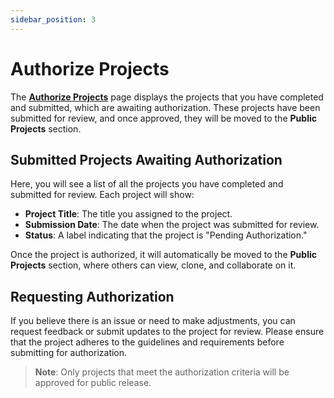 ```yaml
---
sidebar_position: 3
---
```


# Authorize Projects

The [**Authorize Projects**](https://photon.asterquanta.com/home/projects) page displays the projects that you have completed and submitted, which are awaiting authorization. These projects have been submitted for review, and once approved, they will be moved to the **Public Projects** section.

## Submitted Projects Awaiting Authorization
Here, you will see a list of all the projects you have completed and submitted for review. Each project will show:

- **Project Title**: The title you assigned to the project.
- **Submission Date**: The date when the project was submitted for review.
- **Status**: A label indicating that the project is "Pending Authorization."

Once the project is authorized, it will automatically be moved to the **Public Projects** section, where others can view, clone, and collaborate on it.

## Requesting Authorization
If you believe there is an issue or need to make adjustments, you can request feedback or submit updates to the project for review. Please ensure that the project adheres to the guidelines and requirements before submitting for authorization.

> **Note**: Only projects that meet the authorization criteria will be approved for public release.